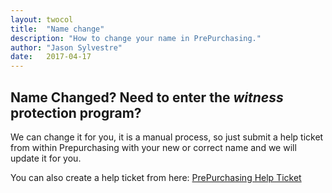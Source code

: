 ```yaml
---
layout: twocol
title:  "Name change"
description: "How to change your name in PrePurchasing."
author: "Jason Sylvestre"
date:   2017-04-17
---
```


Name Changed?
Need to enter the *witness* protection program?
----------


We can change it for you, it is a manual process, so just submit a help ticket from within Prepurchasing with your new or correct name and we will update it for you.

You can also create a help ticket from here:
[PrePurchasing Help Ticket](https://secure.caes.ucdavis.edu/help/Ticket/Submit?appName=opp?appName=opp)
